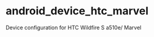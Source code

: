 android_device_htc_marvel
=========================

Device configuration for HTC Wildfire S a510e/ Marvel
